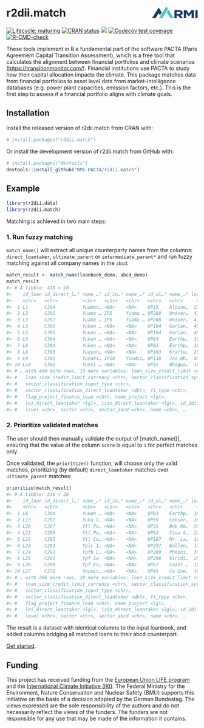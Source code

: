 
<!-- README.md is generated from README.Rmd. Please edit that file -->

# r2dii.match <img src="man/figures/logo.png" align="right" width="120" />

<!-- badges: start -->

[![Lifecycle:
maturing](https://img.shields.io/badge/lifecycle-maturing-blue.svg)](https://lifecycle.r-lib.org/articles/stages.html)
[![CRAN
status](https://www.r-pkg.org/badges/version/r2dii.match)](https://CRAN.R-project.org/package=r2dii.match)
[![](https://cranlogs.r-pkg.org/badges/grand-total/r2dii.match)](https://CRAN.R-project.org/package=r2dii.match)
[![Codecov test
coverage](https://codecov.io/gh/RMI-PACTA/r2dii.match/branch/main/graph/badge.svg)](https://app.codecov.io/gh/RMI-PACTA/r2dii.match?branch=main)
[![R-CMD-check](https://github.com/RMI-PACTA/r2dii.match/actions/workflows/R-CMD-check.yaml/badge.svg)](https://github.com/RMI-PACTA/r2dii.match/actions/workflows/R-CMD-check.yaml)
<!-- badges: end -->

These tools implement in R a fundamental part of the software PACTA
(Paris Agreement Capital Transition Assessment), which is a free tool
that calculates the alignment between financial portfolios and climate
scenarios (<https://transitionmonitor.com/>). Financial institutions use
PACTA to study how their capital allocation impacts the climate. This
package matches data from financial portfolios to asset level data from
market-intelligence databases (e.g. power plant capacities, emission
factors, etc.). This is the first step to assess if a financial
portfolio aligns with climate goals.

## Installation

Install the released version of r2dii.match from CRAN with:

``` r
# install.packages("r2dii.match")
```

Or install the development version of r2dii.match from GitHub with:

``` r
# install.packages("devtools")
devtools::install_github("RMI-PACTA/r2dii.match")
```

## Example

``` r
library(r2dii.data)
library(r2dii.match)
```

Matching is achieved in two main steps:

### 1\. Run fuzzy matching

`match_name()` will extract all unique counterparty names from the
columns: `direct_loantaker`, `ultimate_parent` or `intermediate_parent*`
and run fuzzy matching against all company names in the `abcd`:

``` r
match_result <- match_name(loanbook_demo, abcd_demo)
match_result 
#> # A tibble: 410 × 28
#>    id_loan id_direct_l…¹ name_…² id_in…³ name_…⁴ id_ul…⁵ name_…⁶ loan_…⁷ loan_…⁸
#>    <chr>   <chr>         <chr>   <chr>   <chr>   <chr>   <chr>     <dbl> <chr>  
#>  1 L1      C294          Yuamen… <NA>    <NA>    UP15    Alpine…  225625 EUR    
#>  2 L3      C292          Yuama … IP5     Yuama … UP288   Univer…  410297 EUR    
#>  3 L3      C292          Yuama … IP5     Yuama … UP288   Univer…  410297 EUR    
#>  4 L5      C305          Yukon … <NA>    <NA>    UP104   Garlan…  406585 EUR    
#>  5 L5      C305          Yukon … <NA>    <NA>    UP104   Garlan…  406585 EUR    
#>  6 L6      C304          Yukon … <NA>    <NA>    UP83    Earthp…  185721 EUR    
#>  7 L6      C304          Yukon … <NA>    <NA>    UP83    Earthp…  185721 EUR    
#>  8 L8      C303          Yueyan… <NA>    <NA>    UP163   Kraftw…  291513 EUR    
#>  9 L9      C301          Yuedxi… IP10    Yuedxi… UP138   Jai Bh…  407513 EUR    
#> 10 L10     C302          Yuexi … <NA>    <NA>    UP32    Bhagwa…  186649 EUR    
#> # … with 400 more rows, 19 more variables: loan_size_credit_limit <dbl>,
#> #   loan_size_credit_limit_currency <chr>, sector_classification_system <chr>,
#> #   sector_classification_input_type <chr>,
#> #   sector_classification_direct_loantaker <dbl>, fi_type <chr>,
#> #   flag_project_finance_loan <chr>, name_project <lgl>,
#> #   lei_direct_loantaker <lgl>, isin_direct_loantaker <lgl>, id_2dii <chr>,
#> #   level <chr>, sector <chr>, sector_abcd <chr>, name <chr>, …
```

### 2\. Prioritize validated matches

The user should then manually validate the output of \[match\_name()\],
ensuring that the value of the column `score` is equal to `1` for
perfect matches only.

Once validated, the `prioritize()` function, will choose only the valid
matches, prioritizing (by default) `direct_loantaker` matches over
`ultimate_parent` matches:

``` r
prioritize(match_result)
#> # A tibble: 216 × 28
#>    id_loan id_direct_l…¹ name_…² id_in…³ name_…⁴ id_ul…⁵ name_…⁶ loan_…⁷ loan_…⁸
#>    <chr>   <chr>         <chr>   <chr>   <chr>   <chr>   <chr>     <dbl> <chr>  
#>  1 L6      C304          Yukon … <NA>    <NA>    UP83    Earthp…  185721 EUR    
#>  2 L13     C297          Yuba C… <NA>    <NA>    UP69    Consor…  200569 EUR    
#>  3 L20     C287          Ytl Po… <NA>    <NA>    UP35    Bnb Re…  308217 EUR    
#>  4 L21     C286          Ytl Po… <NA>    <NA>    UP63    Cisa S…  226553 EUR    
#>  5 L22     C285          Ytl Co… <NA>    <NA>    UP187   Mr. La…  196857 EUR    
#>  6 L23     C283          Ypic I… <NA>    <NA>    UP297   Wallen…  195929 EUR    
#>  7 L24     C282          Ypfb C… <NA>    <NA>    UP209   Phoeni…  309145 EUR    
#>  8 L25     C281          Ypf Sa  <NA>    <NA>    UP296   Viridi…  266457 EUR    
#>  9 L26     C280          Ypf En… <NA>    <NA>    UP67    Coast …  199641 EUR    
#> 10 L27     C278          Younic… <NA>    <NA>    UP45    Ce Ene…  197785 EUR    
#> # … with 206 more rows, 19 more variables: loan_size_credit_limit <dbl>,
#> #   loan_size_credit_limit_currency <chr>, sector_classification_system <chr>,
#> #   sector_classification_input_type <chr>,
#> #   sector_classification_direct_loantaker <dbl>, fi_type <chr>,
#> #   flag_project_finance_loan <chr>, name_project <lgl>,
#> #   lei_direct_loantaker <lgl>, isin_direct_loantaker <lgl>, id_2dii <chr>,
#> #   level <chr>, sector <chr>, sector_abcd <chr>, name <chr>, …
```

The result is a dataset with identical columns to the input loanbook,
and added columns bridging all matched loans to their abcd counterpart.

[Get
started](https://rmi-pacta.github.io/r2dii.match/articles/r2dii-match.html).

## Funding

This project has received funding from the [European Union LIFE
program](https://wayback.archive-it.org/12090/20210412123959/https://ec.europa.eu/easme/en/)
and the [International Climate Initiative
(IKI)](https://www.international-climate-initiative.com/en/search-project/).
The Federal Ministry for the Environment, Nature Conservation and
Nuclear Safety (BMU) supports this initiative on the basis of a decision
adopted by the German Bundestag. The views expressed are the sole
responsibility of the authors and do not necessarily reflect the views
of the funders. The funders are not responsible for any use that may be
made of the information it contains.
